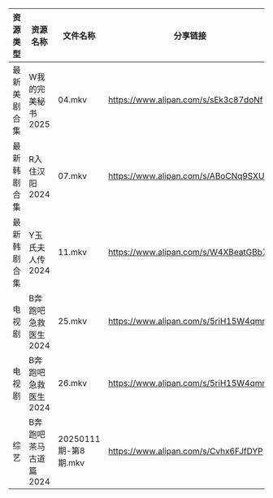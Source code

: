 | 资源类型   | 资源名称          | 文件名称              | 分享链接                                 | 更新时间                |
| ------ | ------------- | ----------------- | ------------------------------------ | ------------------- |
| 最新美剧合集 | W我的完美秘书2025   | 04.mkv            | https://www.alipan.com/s/sEk3c87doNf | 2025-01-12 00:06:24 |
| 最新韩剧合集 | R入住汉阳2024     | 07.mkv            | https://www.alipan.com/s/ABoCNq9SXUm | 2025-01-12 00:06:16 |
| 最新韩剧合集 | Y玉氏夫人传2024    | 11.mkv            | https://www.alipan.com/s/W4XBeatGBb7 | 2025-01-12 00:06:31 |
| 电视剧    | B奔跑吧急救医生2024  | 25.mkv            | https://www.alipan.com/s/5riH15W4qmn | 2025-01-12 00:05:04 |
| 电视剧    | B奔跑吧急救医生2024  | 26.mkv            | https://www.alipan.com/s/5riH15W4qmn | 2025-01-12 00:05:04 |
| 综艺     | B奔跑吧茶马古道篇2024 | 20250111期-第8期.mkv | https://www.alipan.com/s/Cvhx6FJfDYP | 2025-01-12 00:06:42 |
